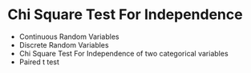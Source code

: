 Chi Square Test For Independence
=================

* Continuous Random Variables
* Discrete Random Variables
* Chi Square Test For Independence of two categorical variables
* Paired t test
